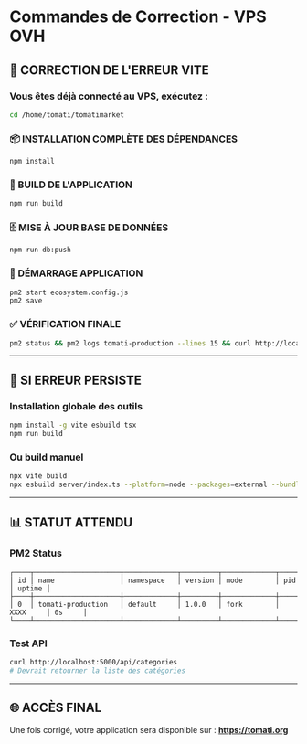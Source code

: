 # Commandes de Correction - VPS OVH

## 🔧 CORRECTION DE L'ERREUR VITE

### Vous êtes déjà connecté au VPS, exécutez :

```bash
cd /home/tomati/tomatimarket
```

### 📦 INSTALLATION COMPLÈTE DES DÉPENDANCES
```bash
npm install
```

### 🔨 BUILD DE L'APPLICATION
```bash
npm run build
```

### 🗄️ MISE À JOUR BASE DE DONNÉES
```bash
npm run db:push
```

### 🚀 DÉMARRAGE APPLICATION
```bash
pm2 start ecosystem.config.js
pm2 save
```

### ✅ VÉRIFICATION FINALE
```bash
pm2 status && pm2 logs tomati-production --lines 15 && curl http://localhost:5000/api/categories
```

---

## 🔄 SI ERREUR PERSISTE

### Installation globale des outils
```bash
npm install -g vite esbuild tsx
npm run build
```

### Ou build manuel
```bash
npx vite build
npx esbuild server/index.ts --platform=node --packages=external --bundle --format=esm --outdir=dist
```

---

## 📊 STATUT ATTENDU

### PM2 Status
```
┌────┬─────────────────────┬─────────────┬─────────┬─────────────┬──────────┬────────┐
│ id │ name                │ namespace   │ version │ mode        │ pid      │ uptime │
├────┼─────────────────────┼─────────────┼─────────┼─────────────┼──────────┼────────┤
│ 0  │ tomati-production   │ default     │ 1.0.0   │ fork        │ XXXX     │ 0s     │
└────┴─────────────────────┴─────────────┴─────────┴─────────────┴──────────┴────────┘
```

### Test API
```bash
curl http://localhost:5000/api/categories
# Devrait retourner la liste des catégories
```

---

## 🌐 ACCÈS FINAL
Une fois corrigé, votre application sera disponible sur :
**https://tomati.org**